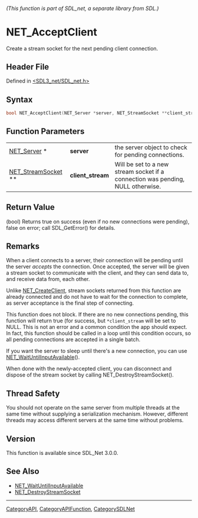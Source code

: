 ###### (This function is part of SDL_net, a separate library from SDL.)
# NET_AcceptClient

Create a stream socket for the next pending client connection.

## Header File

Defined in [<SDL3_net/SDL_net.h>](https://github.com/libsdl-org/SDL_net/blob/main/include/SDL3_net/SDL_net.h)

## Syntax

```c
bool NET_AcceptClient(NET_Server *server, NET_StreamSocket **client_stream);
```

## Function Parameters

|                                         |                   |                                                                                 |
| --------------------------------------- | ----------------- | ------------------------------------------------------------------------------- |
| [NET_Server](NET_Server) *              | **server**        | the server object to check for pending connections.                             |
| [NET_StreamSocket](NET_StreamSocket) ** | **client_stream** | Will be set to a new stream socket if a connection was pending, NULL otherwise. |

## Return Value

(bool) Returns true on success (even if no new connections were pending),
false on error; call SDL_GetError() for details.

## Remarks

When a client connects to a server, their connection will be pending until
the server _accepts_ the connection. Once accepted, the server will be
given a stream socket to communicate with the client, and they can send
data to, and receive data from, each other.

Unlike [NET_CreateClient](NET_CreateClient), stream sockets returned from
this function are already connected and do not have to wait for the
connection to complete, as server acceptance is the final step of
connecting.

This function does not block. If there are no new connections pending, this
function will return true (for success, but `*client_stream` will be set to
NULL. This is not an error and a common condition the app should expect. In
fact, this function should be called in a loop until this condition occurs,
so all pending connections are accepted in a single batch.

If you want the server to sleep until there's a new connection, you can use
[NET_WaitUntilInputAvailable](NET_WaitUntilInputAvailable)().

When done with the newly-accepted client, you can disconnect and dispose of
the stream socket by calling NET_DestroyStreamSocket().

## Thread Safety

You should not operate on the same server from multiple threads at the same
time without supplying a serialization mechanism. However, different
threads may access different servers at the same time without problems.

## Version

This function is available since SDL_Net 3.0.0.

## See Also

- [NET_WaitUntilInputAvailable](NET_WaitUntilInputAvailable)
- [NET_DestroyStreamSocket](NET_DestroyStreamSocket)

----
[CategoryAPI](CategoryAPI), [CategoryAPIFunction](CategoryAPIFunction), [CategorySDLNet](CategorySDLNet)

